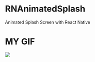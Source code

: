 # RNAnimatedSplash
Animated Splash Screen with React Native

# MY GIF
![](https://github.com/https://github.com/VickyA371/RNAnimatedSplash/blob/main/iOS%20Splash.gif)
